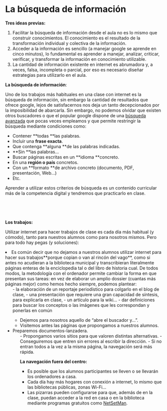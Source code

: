 
# La búsqueda de información

**Tres ideas previas:**

1. Facilitar la búsqueda de información desde el aula no es lo mismo que construir conocimientos. El conocimiento es el resultado de la transformación individual y colectiva de la información.
1. Acceder a la información es sencillo (a manejar google se aprende en cinco minutos), lo fundamental es aprender a manejar, analizar, criticar, verificar, y transformar la información en conocimiento utilizable.
1. La cantidad de información existente en internet es abrumadora y, a veces, falsa, incompleta o parcial, por eso es necesario diseñar estrategias para utilizarlo en el aula.

**La búsqueda de información**:

Uno de los trabajos más habituales en una clase con internet es la búsqueda de información, sin embargo la cantidad de resultados que ofrece google, lejos de satisfacernos nos deja un tanto decepcionados por la imposibilidad de abarcarla. Sin embargo, no podemos olvidar que existen otros buscadores o que el popular google dispone de una [búsqueda avanzada](http://www.google.es/advanced_search?hl=es) que pocas veces empleamos y que permite restringir la búsqueda mediante condiciones como:

- Contener **todas **las palabras.
- Incluir una **frase exacta**.
- Que contenga **alguna **de las palabras indicadas.
- **Sin **las palabras...
- Buscar páginas escritas en un **idioma **concreto.
- En una **región o país** concretos.
- Con un **formato **de archivo concreto (documento, PDF, presentación, Web...)
- Etc.

Aprender a utilizar estos criterios de búsqueda es un contenido curricular más de la competencia digital y tendremos que practicarlo en clase.

 

 

**Los trabajos:**

Utilizar internet para hacer trabajos de clase es cada día más habitual (y cómodo), tanto para nuestros alumnos como para nosotros mismos. Pero para todo hay pegas (y soluciones):

<li>Es común decir que no dejamos a nuestros alumnos utilizar internet para hacer sus trabajos**porque copian o van al rincón del vago**, como si antes no acudieran a la biblioteca municipal y transcribieran literalmente páginas enteras de la enciclopedia tal o del libro de historia cual. De todos modos, la metodología con el ordenador permite cambiar la forma en que presentan sus tareas: en vez de elaborar un amplio dossier (cuantas más páginas mejor) como hemos hecho siempre, podemos plantear:
<ul>
- la elaboración de un reportaje periodístico para colgarlo en el blog de clase,
- una presentación que requiere una gran capacidad de síntesis, para explicarla en clase,
- un artículo para la wiki...
- dar definiciones para buscar los conceptos o las imágenes que les correspondan y ponerlas en común

- Dejemos para nosotros aquello de “abre el buscador y...”.
- Visitemos antes las páginas que propongamos a nuestros alumnos.
<li>Preparemos documentos-lanzadera.
<ul>
- Propongamos varios sitios para que valoren distintas alternativas.
- Conseguiremos que entren sin errores al escribir la dirección.
- Si no entran todos a la vez a la misma página, la navegación será más rápida.

**La navegación fuera del centro:**

- Es posible que los alumnos participantes se lleven o se llevarán los ordenadores a casa.
- Cada día hay más hogares con conexión a internet, lo mismo que las bibliotecas públicas, zonas Wi-Fi...
- Las pizarras pueden configurarse para que, además de en la clase, puedan acceder a la red en casa o en la biblioteca mediante programas gratuitos como [NetSetMan](http://www.netsetman.com/index.php?s=nsm).

 

 

